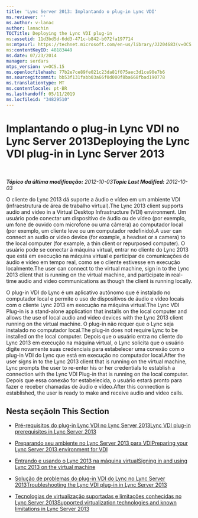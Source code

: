 ```yaml
---
title: 'Lync Server 2013: Implantando o plug-in Lync VDI'
ms.reviewer: ''
ms.author: v-lanac
author: lanachin
TOCTitle: Deploying the Lync VDI plug-in
ms:assetid: 11d3bd5d-6dd3-471c-b842-b072fa197714
ms:mtpsurl: https://technet.microsoft.com/en-us/library/JJ204683(v=OCS.15)
ms:contentKeyID: 48183449
ms.date: 07/23/2014
manager: serdars
mtps_version: v=OCS.15
ms.openlocfilehash: 77b2e7ce89fe021c23da81f075aec3d1ce90e7b6
ms.sourcegitcommit: bb53f131fabb03a66f0d000f8ba668fbad190778
ms.translationtype: MT
ms.contentlocale: pt-BR
ms.lasthandoff: 05/11/2019
ms.locfileid: "34829510"
---
```

<div data-xmlns="http://www.w3.org/1999/xhtml">

<div class="topic" data-xmlns="http://www.w3.org/1999/xhtml" data-msxsl="urn:schemas-microsoft-com:xslt" data-cs="http://msdn.microsoft.com/en-us/">

<div data-asp="http://msdn2.microsoft.com/asp">

# <a name="deploying-the-lync-vdi-plug-in-in-lync-server-2013"></a><span data-ttu-id="aa033-102">Implantando o plug-in Lync VDI no Lync Server 2013</span><span class="sxs-lookup"><span data-stu-id="aa033-102">Deploying the Lync VDI plug-in in Lync Server 2013</span></span>

</div>

<div id="mainSection">

<div id="mainBody">

<span> </span>

<span data-ttu-id="aa033-103">_**Tópico da última modificação:** 2012-10-03_</span><span class="sxs-lookup"><span data-stu-id="aa033-103">_**Topic Last Modified:** 2012-10-03_</span></span>

<span data-ttu-id="aa033-104">O cliente do Lync 2013 dá suporte a áudio e vídeo em um ambiente VDI (infraestrutura de área de trabalho virtual).</span><span class="sxs-lookup"><span data-stu-id="aa033-104">The Lync 2013 client supports audio and video in a Virtual Desktop Infrastructure (VDI) environment.</span></span> <span data-ttu-id="aa033-105">Um usuário pode conectar um dispositivo de áudio ou de vídeo (por exemplo, um fone de ouvido com microfone ou uma câmera) ao computador local (por exemplo, um cliente leve ou um computador redefinido).</span><span class="sxs-lookup"><span data-stu-id="aa033-105">A user can connect an audio or video device (for example, a headset or a camera) to the local computer (for example, a thin client or repurposed computer).</span></span> <span data-ttu-id="aa033-106">O usuário pode se conectar à máquina virtual, entrar no cliente do Lync 2013 que está em execução na máquina virtual e participar de comunicações de áudio e vídeo em tempo real, como se o cliente estivesse em execução localmente.</span><span class="sxs-lookup"><span data-stu-id="aa033-106">The user can connect to the virtual machine, sign in to the Lync 2013 client that is running on the virtual machine, and participate in real-time audio and video communications as though the client is running locally.</span></span>

<span data-ttu-id="aa033-107">O plug-in VDI do Lync é um aplicativo autônomo que é instalado no computador local e permite o uso de dispositivos de áudio e vídeo locais com o cliente Lync 2013 em execução na máquina virtual.</span><span class="sxs-lookup"><span data-stu-id="aa033-107">The Lync VDI Plug-in is a stand-alone application that installs on the local computer and allows the use of local audio and video devices with the Lync 2013 client running on the virtual machine.</span></span> <span data-ttu-id="aa033-108">O plug-in não requer que o Lync seja instalado no computador local.</span><span class="sxs-lookup"><span data-stu-id="aa033-108">The plug-in does not require Lync to be installed on the local computer.</span></span> <span data-ttu-id="aa033-109">Depois que o usuário entra no cliente do Lync 2013 em execução na máquina virtual, o Lync solicita que o usuário digite novamente suas credenciais para estabelecer uma conexão com o plug-in VDI do Lync que está em execução no computador local.</span><span class="sxs-lookup"><span data-stu-id="aa033-109">After the user signs in to the Lync 2013 client that is running on the virtual machine, Lync prompts the user to re-enter his or her credentials to establish a connection with the Lync VDI Plug-in that is running on the local computer.</span></span> <span data-ttu-id="aa033-110">Depois que essa conexão for estabelecida, o usuário estará pronto para fazer e receber chamadas de áudio e vídeo.</span><span class="sxs-lookup"><span data-stu-id="aa033-110">After this connection is established, the user is ready to make and receive audio and video calls.</span></span>

<div>

## <a name="in-this-section"></a><span data-ttu-id="aa033-111">Nesta seção</span><span class="sxs-lookup"><span data-stu-id="aa033-111">In This Section</span></span>

  - [<span data-ttu-id="aa033-112">Pré-requisitos do plug-in Lync VDI no Lync Server 2013</span><span class="sxs-lookup"><span data-stu-id="aa033-112">Lync VDI plug-in prerequisites in Lync Server 2013</span></span>](lync-server-2013-lync-vdi-plug-in-prerequisites.md)

  - [<span data-ttu-id="aa033-113">Preparando seu ambiente no Lync Server 2013 para VDI</span><span class="sxs-lookup"><span data-stu-id="aa033-113">Preparing your Lync Server 2013 environment for VDI</span></span>](lync-server-2013-preparing-your-environment-for-vdi.md)

  - [<span data-ttu-id="aa033-114">Entrando e usando o Lync 2013 na máquina virtual</span><span class="sxs-lookup"><span data-stu-id="aa033-114">Signing in and using Lync 2013 on the virtual machine</span></span>](lync-server-2013-signing-in-and-using-lync-2013-on-the-virtual-machine.md)

  - [<span data-ttu-id="aa033-115">Solução de problemas do plug-in VDI do Lync no Lync Server 2013</span><span class="sxs-lookup"><span data-stu-id="aa033-115">Troubleshooting the Lync VDI plug-in in Lync Server 2013</span></span>](lync-server-2013-troubleshooting-the-lync-vdi-plug-in.md)

  - [<span data-ttu-id="aa033-116">Tecnologias de virtualização suportadas e limitações conhecidas no Lync Server 2013</span><span class="sxs-lookup"><span data-stu-id="aa033-116">Supported virtualization technologies and known limitations in Lync Server 2013</span></span>](lync-server-2013-supported-virtualization-technologies-and-known-limitations.md)

</div>

</div>

<span> </span>

</div>

</div>

</div>

